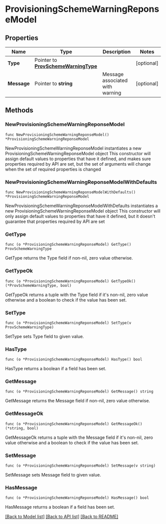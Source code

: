 # ProvisioningSchemeWarningReponseModel

## Properties

Name | Type | Description | Notes
------------ | ------------- | ------------- | -------------
**Type** | Pointer to [**ProvSchemeWarningType**](ProvSchemeWarningType.md) |  | [optional] 
**Message** | Pointer to **string** | Message associated with warning | [optional] 

## Methods

### NewProvisioningSchemeWarningReponseModel

`func NewProvisioningSchemeWarningReponseModel() *ProvisioningSchemeWarningReponseModel`

NewProvisioningSchemeWarningReponseModel instantiates a new ProvisioningSchemeWarningReponseModel object
This constructor will assign default values to properties that have it defined,
and makes sure properties required by API are set, but the set of arguments
will change when the set of required properties is changed

### NewProvisioningSchemeWarningReponseModelWithDefaults

`func NewProvisioningSchemeWarningReponseModelWithDefaults() *ProvisioningSchemeWarningReponseModel`

NewProvisioningSchemeWarningReponseModelWithDefaults instantiates a new ProvisioningSchemeWarningReponseModel object
This constructor will only assign default values to properties that have it defined,
but it doesn't guarantee that properties required by API are set

### GetType

`func (o *ProvisioningSchemeWarningReponseModel) GetType() ProvSchemeWarningType`

GetType returns the Type field if non-nil, zero value otherwise.

### GetTypeOk

`func (o *ProvisioningSchemeWarningReponseModel) GetTypeOk() (*ProvSchemeWarningType, bool)`

GetTypeOk returns a tuple with the Type field if it's non-nil, zero value otherwise
and a boolean to check if the value has been set.

### SetType

`func (o *ProvisioningSchemeWarningReponseModel) SetType(v ProvSchemeWarningType)`

SetType sets Type field to given value.

### HasType

`func (o *ProvisioningSchemeWarningReponseModel) HasType() bool`

HasType returns a boolean if a field has been set.

### GetMessage

`func (o *ProvisioningSchemeWarningReponseModel) GetMessage() string`

GetMessage returns the Message field if non-nil, zero value otherwise.

### GetMessageOk

`func (o *ProvisioningSchemeWarningReponseModel) GetMessageOk() (*string, bool)`

GetMessageOk returns a tuple with the Message field if it's non-nil, zero value otherwise
and a boolean to check if the value has been set.

### SetMessage

`func (o *ProvisioningSchemeWarningReponseModel) SetMessage(v string)`

SetMessage sets Message field to given value.

### HasMessage

`func (o *ProvisioningSchemeWarningReponseModel) HasMessage() bool`

HasMessage returns a boolean if a field has been set.


[[Back to Model list]](../README.md#documentation-for-models) [[Back to API list]](../README.md#documentation-for-api-endpoints) [[Back to README]](../README.md)


